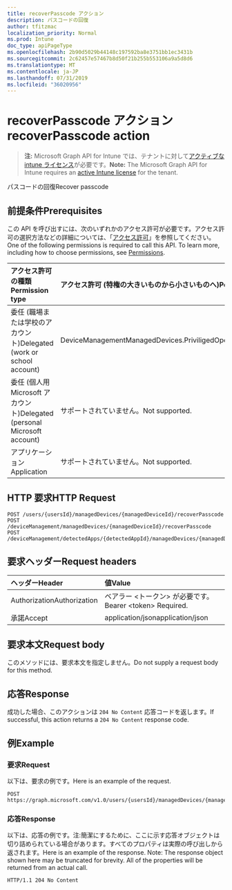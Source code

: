 ```yaml
---
title: recoverPasscode アクション
description: パスコードの回復
author: tfitzmac
localization_priority: Normal
ms.prod: Intune
doc_type: apiPageType
ms.openlocfilehash: 2b90d5029b44148c197592ba8e3751bb1ec3431b
ms.sourcegitcommit: 2c62457e57467b8d50f21b255b553106a9a5d8d6
ms.translationtype: MT
ms.contentlocale: ja-JP
ms.lasthandoff: 07/31/2019
ms.locfileid: "36020956"
---
```

# <a name="recoverpasscode-action"></a><span data-ttu-id="c9450-103">recoverPasscode アクション</span><span class="sxs-lookup"><span data-stu-id="c9450-103">recoverPasscode action</span></span>

> <span data-ttu-id="c9450-104">**注:** Microsoft Graph API for Intune では、テナントに対して[アクティブな intune ライセンス](https://go.microsoft.com/fwlink/?linkid=839381)が必要です。</span><span class="sxs-lookup"><span data-stu-id="c9450-104">**Note:** The Microsoft Graph API for Intune requires an [active Intune license](https://go.microsoft.com/fwlink/?linkid=839381) for the tenant.</span></span>

<span data-ttu-id="c9450-105">パスコードの回復</span><span class="sxs-lookup"><span data-stu-id="c9450-105">Recover passcode</span></span>

## <a name="prerequisites"></a><span data-ttu-id="c9450-106">前提条件</span><span class="sxs-lookup"><span data-stu-id="c9450-106">Prerequisites</span></span>
<span data-ttu-id="c9450-p101">この API を呼び出すには、次のいずれかのアクセス許可が必要です。アクセス許可の選択方法などの詳細については、「[アクセス許可](/graph/permissions-reference)」を参照してください。</span><span class="sxs-lookup"><span data-stu-id="c9450-p101">One of the following permissions is required to call this API. To learn more, including how to choose permissions, see [Permissions](/graph/permissions-reference).</span></span>

|<span data-ttu-id="c9450-109">アクセス許可の種類</span><span class="sxs-lookup"><span data-stu-id="c9450-109">Permission type</span></span>|<span data-ttu-id="c9450-110">アクセス許可 (特権の大きいものから小さいものへ)</span><span class="sxs-lookup"><span data-stu-id="c9450-110">Permissions (from most to least privileged)</span></span>|
|:---|:---|
|<span data-ttu-id="c9450-111">委任 (職場または学校のアカウント)</span><span class="sxs-lookup"><span data-stu-id="c9450-111">Delegated (work or school account)</span></span>|<span data-ttu-id="c9450-112">DeviceManagementManagedDevices.PriviligedOperation.All</span><span class="sxs-lookup"><span data-stu-id="c9450-112">DeviceManagementManagedDevices.PriviligedOperation.All</span></span>|
|<span data-ttu-id="c9450-113">委任 (個人用 Microsoft アカウント)</span><span class="sxs-lookup"><span data-stu-id="c9450-113">Delegated (personal Microsoft account)</span></span>|<span data-ttu-id="c9450-114">サポートされていません。</span><span class="sxs-lookup"><span data-stu-id="c9450-114">Not supported.</span></span>|
|<span data-ttu-id="c9450-115">アプリケーション</span><span class="sxs-lookup"><span data-stu-id="c9450-115">Application</span></span>|<span data-ttu-id="c9450-116">サポートされていません。</span><span class="sxs-lookup"><span data-stu-id="c9450-116">Not supported.</span></span>|

## <a name="http-request"></a><span data-ttu-id="c9450-117">HTTP 要求</span><span class="sxs-lookup"><span data-stu-id="c9450-117">HTTP Request</span></span>
<!-- {
  "blockType": "ignored"
}
-->
``` http
POST /users/{usersId}/managedDevices/{managedDeviceId}/recoverPasscode
POST /deviceManagement/managedDevices/{managedDeviceId}/recoverPasscode
POST /deviceManagement/detectedApps/{detectedAppId}/managedDevices/{managedDeviceId}/recoverPasscode
```

## <a name="request-headers"></a><span data-ttu-id="c9450-118">要求ヘッダー</span><span class="sxs-lookup"><span data-stu-id="c9450-118">Request headers</span></span>
|<span data-ttu-id="c9450-119">ヘッダー</span><span class="sxs-lookup"><span data-stu-id="c9450-119">Header</span></span>|<span data-ttu-id="c9450-120">値</span><span class="sxs-lookup"><span data-stu-id="c9450-120">Value</span></span>|
|:---|:---|
|<span data-ttu-id="c9450-121">Authorization</span><span class="sxs-lookup"><span data-stu-id="c9450-121">Authorization</span></span>|<span data-ttu-id="c9450-122">ベアラー &lt;トークン&gt; が必要です。</span><span class="sxs-lookup"><span data-stu-id="c9450-122">Bearer &lt;token&gt; Required.</span></span>|
|<span data-ttu-id="c9450-123">承諾</span><span class="sxs-lookup"><span data-stu-id="c9450-123">Accept</span></span>|<span data-ttu-id="c9450-124">application/json</span><span class="sxs-lookup"><span data-stu-id="c9450-124">application/json</span></span>|

## <a name="request-body"></a><span data-ttu-id="c9450-125">要求本文</span><span class="sxs-lookup"><span data-stu-id="c9450-125">Request body</span></span>
<span data-ttu-id="c9450-126">このメソッドには、要求本文を指定しません。</span><span class="sxs-lookup"><span data-stu-id="c9450-126">Do not supply a request body for this method.</span></span>

## <a name="response"></a><span data-ttu-id="c9450-127">応答</span><span class="sxs-lookup"><span data-stu-id="c9450-127">Response</span></span>
<span data-ttu-id="c9450-128">成功した場合、このアクションは `204 No Content` 応答コードを返します。</span><span class="sxs-lookup"><span data-stu-id="c9450-128">If successful, this action returns a `204 No Content` response code.</span></span>

## <a name="example"></a><span data-ttu-id="c9450-129">例</span><span class="sxs-lookup"><span data-stu-id="c9450-129">Example</span></span>

### <a name="request"></a><span data-ttu-id="c9450-130">要求</span><span class="sxs-lookup"><span data-stu-id="c9450-130">Request</span></span>
<span data-ttu-id="c9450-131">以下は、要求の例です。</span><span class="sxs-lookup"><span data-stu-id="c9450-131">Here is an example of the request.</span></span>
``` http
POST https://graph.microsoft.com/v1.0/users/{usersId}/managedDevices/{managedDeviceId}/recoverPasscode
```

### <a name="response"></a><span data-ttu-id="c9450-132">応答</span><span class="sxs-lookup"><span data-stu-id="c9450-132">Response</span></span>
<span data-ttu-id="c9450-p102">以下は、応答の例です。注:簡潔にするために、ここに示す応答オブジェクトは切り詰められている場合があります。すべてのプロパティは実際の呼び出しから返されます。</span><span class="sxs-lookup"><span data-stu-id="c9450-p102">Here is an example of the response. Note: The response object shown here may be truncated for brevity. All of the properties will be returned from an actual call.</span></span>
``` http
HTTP/1.1 204 No Content
```



